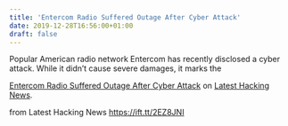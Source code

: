 ```yaml
---
title: 'Entercom Radio Suffered Outage After Cyber Attack'
date: 2019-12-28T16:56:00+01:00
draft: false
---
```


Popular American radio network Entercom has recently disclosed a cyber attack. While it didn’t cause severe damages, it marks the

[Entercom Radio Suffered Outage After Cyber Attack](https://latesthackingnews.com/2019/12/28/entercom-radio-suffered-outage-after-cyber-attack/) on [Latest Hacking News](https://latesthackingnews.com).

  
  
from Latest Hacking News https://ift.tt/2EZ8JNI